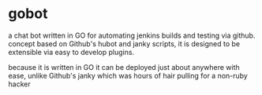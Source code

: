 gobot
=====

a chat bot written in GO for automating jenkins builds and testing via github. concept based on Github's hubot and janky scripts, it is designed to be extensible via easy to develop plugins.

because it is written in GO it can be deployed just about anywhere with ease, unlike Github's janky which was hours of hair pulling for a non-ruby hacker